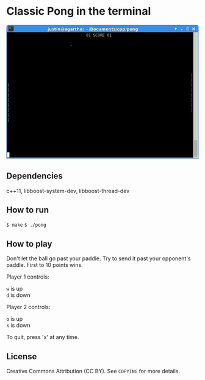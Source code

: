# Classic Pong in the terminal

![pong being played](https://github.com/justinjhendrick/pong/blob/master/imgs/pong.jpg)

## Dependencies
c++11, libboost-system-dev, libboost-thread-dev

## How to run
`$ make`
`$ ./pong`

## How to play
Don't let the ball go past your paddle. Try to send it past
your opponent's paddle. First to 10 points wins.

Player 1 controls:

`w` is up  
`d` is down

Player 2 controls:

`o` is up  
`k` is down

To quit, press 'x' at any time.

## License
Creative Commons Attribution (CC BY). See `COPYING` for more details.
